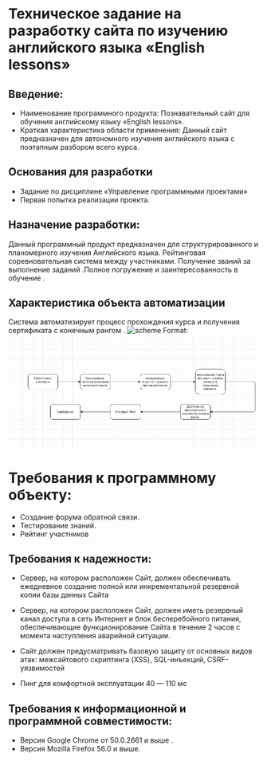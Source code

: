 # Техническое задание на разработку сайта по изучению английского языка   «English lessons»  
	

## Введение:

 *  Наименование программного продукта: Познавательный сайт для обучения английскому языку «English lessons». 
 *	Краткая характеристика области применения: Данный сайт предназначен для автономного изучения английского языка с поэтапным разбором всего курса.

## Основания для разработки
* Задание по дисциплине «Управление программными проектами»
* Первая попытка реализации проекта.
## Назначение разработки:
Данный программный продукт предназначен для структурированного и планомерного изучения Английского языка. Рейтинговая соревновательная система между участниками.
Получение званий за выполнение заданий .Полное погружение и заинтересованность  в обучение .

## Характеристика объекта автоматизации
Система автоматизирует процесс прохождения курса и получения сертификата с конечным рангом .
![scheme](/images/converted_file_1fb64911.jpg)
Format: ![Alt Text](https://github.com/ctel-prj-mng/3-tz-200218-kirillcheck/blob/master/image/converted_file_1fb64911.jpg)



 
# Требования к программному объекту:

* Создание форума обратной связи.
* Тестирование знаний.
*  Рейтинг участников 



## Требования к надежности:

* Сервер, на котором расположен Сайт, должен обеспечивать ежедневное создание полной или инкрементальной резервной копии базы данных Сайта
* Сервер, на котором расположен Сайт, должен иметь резервный канал доступа в сеть Интернет и блок бесперебойного питания, обеспечивающие функционирование Сайта в течение 2 часов с момента наступления аварийной ситуации.

* Сайт должен предусматривать базовую защиту от основных видов атак: межсайтового скриптинга (XSS), SQL-инъекций, CSRF-уязвимостей
*  Пинг для комфортной эксплуатации 40 — 110 мс 

 ## Требования к информационной и программной совместимости:
* Версия Google Chrome от 50.0.2661 и выше .
* Версия Mozilla Firefox 56.0 и выше.





